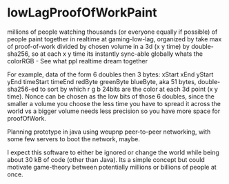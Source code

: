 # lowLagProofOfWorkPaint
millions of people watching thousands (or everyone equally if possible) of people paint together in realtime at gaming-low-lag, organized by take max of proof-of-work divided by chosen volume in a 3d (x y time) by double-sha256, so at each x y time its instantly sync-able globally whats the colorRGB - See what ppl realtime dream together 

For example, data of the form 6 doubles then 3 bytes: xStart xEnd yStart yEnd timeStart timeEnd redByte greenByte blueByte, aka 51 bytes, double-sha256-ed to sort by which r g b 24bits are the color at each 3d point (x y time). Nonce can be chosen as the low bits of those 6 doubles, since the smaller a volume you choose the less time you have to spread it across the world vs a bigger volume needs less precision so you have more space for proofOfWork.

Planning prototype in java using weupnp peer-to-peer networking, with some few servers to boot the network, maybe.

I expect this software to either be ignored or change the world while being about 30 kB of code (other than Java). Its a simple concept but could motivate game-theory between potentially millions or billions of people at once.
